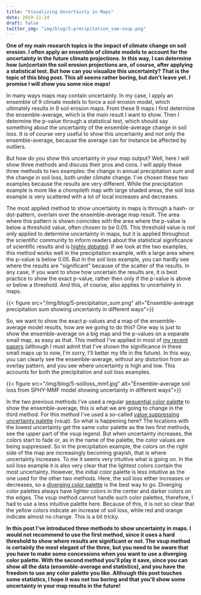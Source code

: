 ```yaml
---
title: "Visualizing Uncertainty in Maps"
date: 2019-11-24
draft: false
twitter_img: "img/blog/5-precipitation_sum-vsup.png"
---
```


**One of my main research topics is the impact of climate change on soil erosion. I often apply an ensemble of climate models to account for the uncertainty in the future climate projections. In this way, I can determine how (un)certain the soil erosion projections are, of course, after applying a statistical test. But how can you visualize this uncertainty? That is the topic of this blog post. This all seems rather boring, but don't leave yet. I promise I will show you some nice maps!**

In many ways maps may contain uncertainty. In my case, I apply an ensemble of 9 climate models to force a soil erosion model, which ultimately results in 9 soil erosion maps. From these 9 maps I first determine the ensemble-average, which is the main result I want to show. Then I determine the p-value through a statistical test, which should say something about the uncertainty of the ensemble-average change in soil loss. It is of course very useful to show this uncertainty and not only the ensemble-average, because the average can for instance be affected by outliers. 

But how do you show this uncertainty in your map output? Well, here I will show three methods and discuss their pros and cons. I will apply these three methods to two examples: the change in annual precipitation sum and the change in soil loss, both under climate change. I've chosen these two examples because the results are very different. While the precipitation example is more like a choropleth map with large shaded areas, the soil loss example is very scattered with a lot of local increases and decreases. 

The most applied method to show uncertainty in maps is through a hash- or dot-pattern, overlain over the ensemble-average map result. The area where this pattern is shown coincides with the area where the p-value is below a threshold value, often chosen to be 0.05. This threshold value is not only applied to determine uncertainty in maps, but it is applied throughout the scientific community to inform readers about the statistical significance of scientific results and is [highly debated](https://doi.org/10.1038/d41586-019-00874-8). If we look at the two examples, this method works well in the precipitation example, with a large area where the p-value is below 0.05. But in the soil loss example, you can hardly see where the results are "significant" because of the scatter of the results. In any case, if you want to show how uncertain the results are, it is best practice to show the exact p-value, rather then only if the p-value is above or below a threshold. And this, of course, also applies to uncertainty in maps. 

{{< figure src="/img/blog/5-precipitation_sum.png" alt="Ensemble-average precipitation sum showing uncertainty in different ways">}}

So, we want to show the exact p-values and a map of the ensemble-average model results, how are we going to do this? One way is just to show the ensemble-average on a big map and the p-values on a separate small map, as easy as that. This method I've applied in most of [my recent papers](/publications/) (although I must admit that I've shown the significance in these small maps up to now, I'm sorry, I'll better my life in the future). In this way, you can clearly see the ensemble-average, without any distortion from an overlay pattern, and you see where uncertainty is high and low. This accounts for both the precipitation and soil loss examples. 

{{< figure src="/img/blog/5-soilloss_mmf.jpg" alt="Ensemble-average soil loss from SPHY-MMF model showing uncertainty in different ways">}}

In the two previous methods I've used a regular [sequential color palette](http://colorspace.r-forge.r-project.org/articles/hcl_palettes.html#sequential-palettes-multi-hue) to show the ensemble-average, this is what we are going to change in the third method. For this method I've used a so-called [value suppressing uncertainty palette](https://medium.com/@uwdata/value-suppressing-uncertainty-palettes-426130122ce9) (vsup). So what is happening here? The locations with the lowest uncertainty get the same color palette as the two first methods, see the upper part of the vsup legend. But when uncertainty increases, the colors start to fade or, as in the name of the palette, the color values are being suppressed. So in the precipitation example, the colors on the right side of the map are increasingly becoming grayish, that is where uncertainty increases. To me it seems very intuitive what is going on. In the soil loss example it is also very clear that the lightest colors contain the most uncertainty. However, the initial color palette is less intuitive as the one used for the other two methods. Here, the soil loss either increases or decreases, so a [diverging color palette](http://colorspace.r-forge.r-project.org/articles/hcl_palettes.html#diverging-palettes) is the best way to go. Diverging color palettes always have lighter colors in the center and darker colors on the edges. The vsup method cannot handle such color palettes, therefore, I had to use a less intuitive palette here. Because of this, it is not so clear that the yellow colors indicate an increase of soil loss, while red and orange indicate almost no change. This is a bit tricky. 

**In this post I've introduced three methods to show uncertainty in maps. I would not recommend to use the first method, since it uses a hard threshold to show where results are significant or not. The vsup method is certainly the most elegant of the three, but you need to be aware that you have to make some concessions when you want to use a diverging color palette. With the second method you'll play it save, since you can show all the data (ensemble-average and statistics), and you have the freedom to use any color palette you like. Although this post touches some statistics, I hope it was not too boring and that you'll show some uncertainty in your map results in the future!**